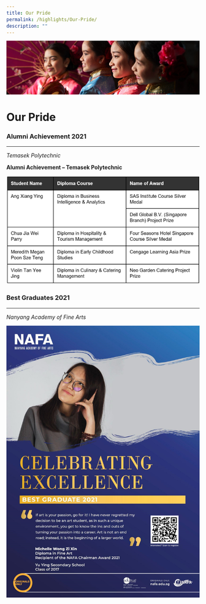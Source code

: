 ```yaml
---
title: Our Pride
permalink: /highlights/Our-Pride/
description: ""
---
```

![](/images/Highlights.jpg)

Our Pride
=========

### Alumni Achievement 2021
-----------------------

_Temasek Polytechnic_  
  
**Alumni Achievement – Temasek Polytechnic**

![](/images/Pride.png)

### Best Graduates 2021
-------------------

_Nanyang Academy of Fine Arts_

![](/images/Best1.png)